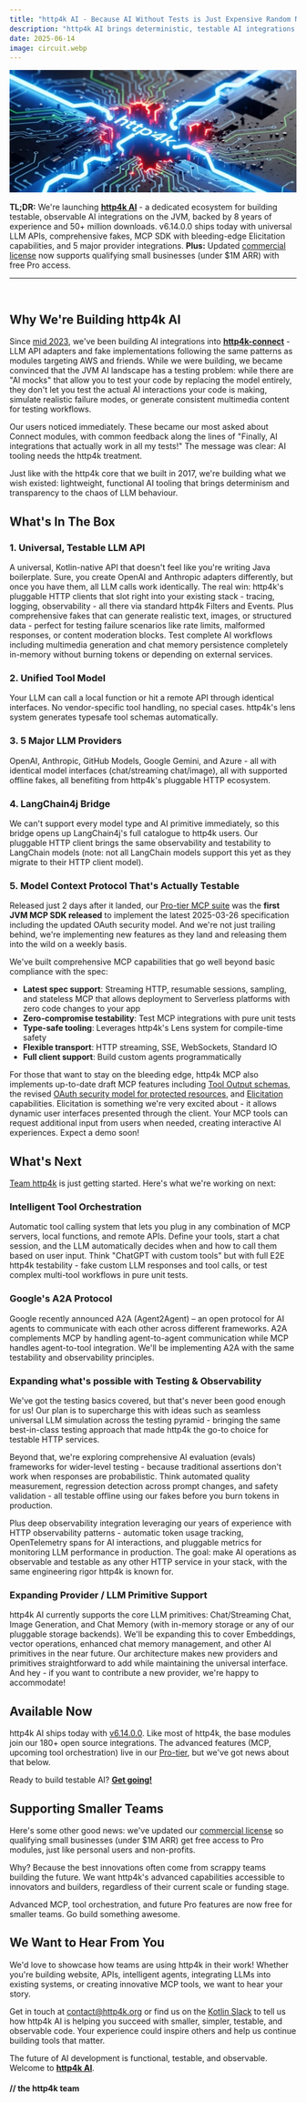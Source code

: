 ```yaml
---
title: "http4k AI - Because AI Without Tests is Just Expensive Random Number Generation"
description: "http4k AI brings deterministic, testable AI integrations to the JVM - comprehensive fakes, universal APIs, zero token costs in tests. Built on 8 years and 50+ million downloads. Plus: updated commercial license terms to support small business."
date: 2025-06-14
image: circuit.webp
---
```


<img class="imageMid my-4" src="./circuit.webp" alt="http4k logo"/>

**TL;DR:** We're launching **[http4k AI](/ecosystem/ai)** - a dedicated ecosystem for building testable, observable AI integrations on the JVM, backed by 8 years of experience and 50+ million downloads. v6.14.0.0 ships today with universal LLM APIs, comprehensive fakes, MCP SDK with bleeding-edge Elicitation capabilities, and 5 major provider integrations. **Plus:** Updated [commercial license](/commercial-license/) now supports qualifying small businesses (under $1M ARR) with free Pro access.

---

<br/>

## Why We're Building http4k AI

Since [mid 2023](https://github.com/http4k/http4k-connect/releases/tag/3.39.1.0), we've been building AI integrations into **[http4k-connect](https://connect.http4k.org)** - LLM API adapters and fake implementations following the same patterns as modules targeting AWS and friends. While we were building, we became convinced that the JVM AI landscape has a testing problem: while there are "AI mocks" that allow you to test your code by replacing the model entirely, they don't let you test the actual AI interactions your code is making, simulate realistic failure modes, or generate consistent multimedia content for testing workflows.

Our users noticed immediately. These became our most asked about Connect modules, with common feedback along the lines of "Finally, AI integrations that actually work in all my tests!" The message was clear: AI tooling needs the http4k treatment.

Just like with the http4k core that we built in 2017, we're building what we wish existed: lightweight, functional AI tooling that brings determinism and transparency to the chaos of LLM behaviour.

## What's In The Box

### 1. Universal, Testable LLM API
A universal, Kotlin-native API that doesn't feel like you're writing Java boilerplate. Sure, you create OpenAI and Anthropic adapters differently, but once you have them, all LLM calls work identically. The real win: http4k's pluggable HTTP clients that slot right into your existing stack - tracing, logging, observability - all there via standard http4k Filters and Events. Plus comprehensive fakes that can generate realistic text, images, or structured data - perfect for testing failure scenarios like rate limits, malformed responses, or content moderation blocks. Test complete AI workflows including multimedia generation and chat memory persistence completely in-memory without burning tokens or depending on external services.

### 2. Unified Tool Model
Your LLM can call a local function or hit a remote API through identical interfaces. No vendor-specific tool handling, no special cases. http4k's lens system generates typesafe tool schemas automatically.

### 3. 5 Major LLM Providers
OpenAI, Anthropic, GitHub Models, Google Gemini, and Azure - all with identical model interfaces (chat/streaming chat/image), all with supported offline fakes, all benefiting from http4k's pluggable HTTP ecosystem.

### 4. LangChain4j Bridge
We can't support every model type and AI primitive immediately, so this bridge opens up LangChain4j's full catalogue to http4k users. Our pluggable HTTP client brings the same observability and testability to LangChain models (note: not all LangChain models support this yet as they migrate to their HTTP client model).

### 5. Model Context Protocol That's Actually Testable
Released just 2 days after it landed, our [Pro-tier MCP suite](https://mcp.http4k.org) was the **first JVM MCP SDK released** to implement the latest 2025-03-26 specification including the updated OAuth security model. And we're not just trailing behind, we're implementing new features as they land and releasing them into the wild on a weekly basis.

We've built comprehensive MCP capabilities that go well beyond basic compliance with the spec:

- **Latest spec support**: Streaming HTTP, resumable sessions, sampling, and stateless MCP that allows deployment to Serverless platforms with zero code changes to your app
- **Zero-compromise testability**: Test MCP integrations with pure unit tests
- **Type-safe tooling**: Leverages http4k's Lens system for compile-time safety
- **Flexible transport**: HTTP streaming, SSE, WebSockets, Standard IO
- **Full client support**: Build custom agents programmatically

For those that want to stay on the bleeding edge, http4k MCP also implements up-to-date draft MCP features including [Tool Output schemas](https://modelcontextprotocol.io/specification/draft/server/tools#output-schema), the revised [OAuth security model for protected resources](https://modelcontextprotocol.io/specification/draft/basic/authorization#standards-compliance), and [Elicitation](https://modelcontextprotocol.io/specification/draft/client/elicitation) capabilities. Elicitation is something we're very excited about - it allows dynamic user interfaces presented through the client. Your MCP tools can request additional input from users when needed, creating interactive AI experiences. Expect a demo soon!

## What's Next

[Team http4k](/company) is just getting started. Here's what we're working on next:

### Intelligent Tool Orchestration
Automatic tool calling system that lets you plug in any combination of MCP servers, local functions, and remote APIs. Define your tools, start a chat session, and the LLM automatically decides when and how to call them based on user input. Think "ChatGPT with custom tools" but with full E2E http4k testability - fake custom LLM responses and tool calls, or test complex multi-tool workflows in pure unit tests.

### Google's A2A Protocol
Google recently announced A2A (Agent2Agent) – an open protocol for AI agents to communicate with each other across different frameworks. A2A complements MCP by handling agent-to-agent communication while MCP handles agent-to-tool integration. We'll be implementing A2A with the same testability and observability principles.

### Expanding what's possible with Testing & Observability
We've got the testing basics covered, but that's never been good enough for us! Our plan is to supercharge this with ideas such as seamless universal LLM simulation across the testing pyramid - bringing the same best-in-class testing approach that made http4k the go-to choice for testable HTTP services.

Beyond that, we're exploring comprehensive AI evaluation (evals) frameworks for wider-level testing - because traditional assertions don't work when responses are probabilistic. Think automated quality measurement, regression detection across prompt changes, and safety validation - all testable offline using our fakes before you burn tokens in production.

Plus deep observability integration leveraging our years of experience with HTTP observability patterns - automatic token usage tracking, OpenTelemetry spans for AI interactions, and pluggable metrics for monitoring LLM performance in production. The goal: make AI operations as observable and testable as any other HTTP service in your stack, with the same engineering rigor http4k is known for.

### Expanding Provider / LLM Primitive Support
http4k AI currently supports the core LLM primitives: Chat/Streaming Chat, Image Generation, and Chat Memory (with in-memory storage or any of our pluggable storage backends). We'll be expanding this to cover Embeddings, vector operations, enhanced chat memory management, and other AI primitives in the near future. Our architecture makes new providers and primitives straightforward to add while maintaining the universal interface. And hey - if you want to contribute a new provider, we're happy to accommodate!

## Available Now

http4k AI ships today with [v6.14.0.0](https://github.com/http4k/http4k/releases/tag/6.14.0.0). Like most of http4k, the base modules join our 180+ open source integrations. The advanced features (MCP, upcoming tool orchestration) live in our [Pro-tier](/pro), but we've got news about that below.

Ready to build testable AI? **[Get going!](/ecosystem/ai)**

## Supporting Smaller Teams

Here's some other good news: we've updated our [commercial license](/commercial-license/) so qualifying small businesses (under $1M ARR) get free access to Pro modules, just like personal users and non-profits.

Why? Because the best innovations often come from scrappy teams building the future. We want http4k's advanced capabilities accessible to innovators and builders, regardless of their current scale or funding stage.

Advanced MCP, tool orchestration, and future Pro features are now free for smaller teams. Go build something awesome.

## We Want to Hear From You

We'd love to showcase how teams are using http4k in their work! Whether you're building website, APIs, intelligent agents, integrating LLMs into existing systems, or creating innovative MCP tools, we want to hear your story.

Get in touch at [contact@http4k.org](mailto:contact@http4k.org) or find us on the [Kotlin Slack](https://kotlinlang.slack.com) to tell us how http4k AI is helping you succeed with smaller, simpler, testable, and observable code. Your experience could inspire others and help us continue building tools that matter.

The future of AI development is functional, testable, and observable. Welcome to **[http4k AI](/ecosystem/ai)**.

#### // the http4k team
